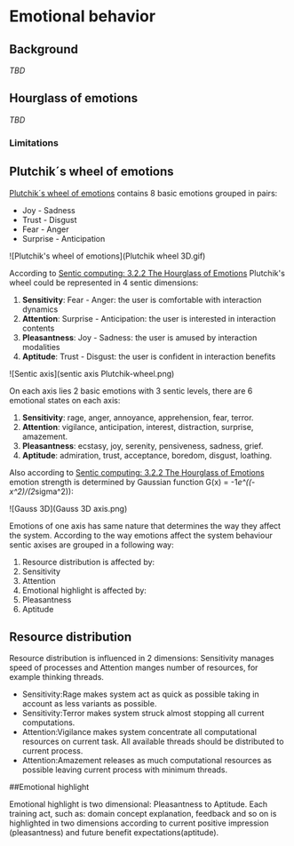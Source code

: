 # Emotional behavior

## Background

_TBD_

## Hourglass of emotions

_TBD_

### Limitations

## Plutchik´s wheel of emotions

[Plutchik´s wheel of emotions](http://en.wikipedia.org/wiki/Plutchik%27s_Wheel_of_Emotions#Plutchik.27s_wheel_of_emotions) contains 8 basic emotions grouped in pairs:

 * Joy - Sadness
 * Trust - Disgust
 * Fear - Anger
 * Surprise - Anticipation

![Plutchik's wheel of emotions](Plutchik wheel 3D.gif)

According to [Sentic computing: 3.2.2 The Hourglass of Emotions](http://sentic.net/senticcomputing.pdf) Plutchik's wheel could be represented in 4 sentic dimensions:

 1. **Sensitivity**: Fear - Anger: the user is comfortable with interaction dynamics 
 1. **Attention**: Surprise - Anticipation: the user is interested in interaction contents
 1. **Pleasantness**: Joy - Sadness: the user is amused by interaction modalities
 1. **Aptitude**: Trust - Disgust: the user is confident in interaction benefits

![Sentic axis](sentic axis Plutchik-wheel.png)

On each axis lies 2 basic emotions with 3 sentic levels, there are 6 emotional states on each axis:

 1. **Sensitivity**: rage, anger, annoyance, apprehension, fear, terror.
 1. **Attention**: vigilance, anticipation, interest, distraction, surprise, amazement.
 1. **Pleasantness**: ecstasy, joy, serenity, pensiveness, sadness, grief.
 1. **Aptitude**: admiration, trust, acceptance, boredom, disgust, loathing.

Also according to [Sentic computing: 3.2.2 The Hourglass of Emotions](http://sentic.net/senticcomputing.pdf) emotion strength is determined by Gaussian function
G(x) = -1*e^((-x^2)/(2*sigma^2)):

![Gauss 3D](Gauss 3D axis.png)

Emotions of one axis has same nature that determines the way they affect the system.
According to the way emotions affect the system behaviour sentic axises are grouped in a following way:

 1. Resource distribution is affected by:
   2. Sensitivity
   2. Attention
 1. Emotional highlight is affected by:
  2. Pleasantness
  2. Aptitude 

## Resource distribution

Resource distribution is influenced in 2 dimensions: Sensitivity manages speed of processes and Attention manges number of resources, for example thinking threads.
 * Sensitivity:Rage makes system act as quick as possible taking in account as less variants as possible.
 * Sensitivity:Terror makes system struck almost stopping all current computations.
 * Attention:Vigilance makes system concentrate all computational resources on current task. All available threads should be distributed to current process.
 * Attention:Amazement releases as much computational resources as possible leaving current process with minimum threads.

##Emotional highlight

Emotional highlight is two dimensional: Pleasantness to Aptitude.
Each training act, such as: domain concept explanation, feedback and so on is highlighted in two dimensions according to current positive impression (pleasantness) and future benefit expectations(aptitude).



